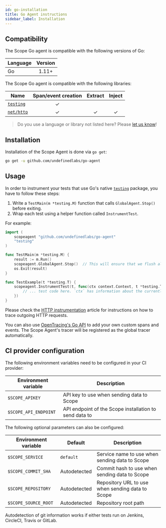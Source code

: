 ```yaml
---
id: go-installation
title: Go Agent instructions
sidebar_label: Installation
---
```



## Compatibility

The Scope Go agent is compatible with the following versions of Go:

| Language    | Version |
| ----------- | :-----: |
| Go          |  1.11+  |

The Scope Go agent is compatible with the following libraries:

| Name                                                         | Span/event creation | Extract | Inject |
| ------------------------------------------------------------ | :-----------------: | :-----: | :----: |
| [`testing`](https://golang.org/pkg/testing/)                 |          ✓          |         |        |
| [`net/http`](https://golang.org/pkg/net/http/)               |          ✓          |    ✓    |    ✓   |

> Do you use a language or library not listed here? Please [let us know](https://home.codescope.com/goto/support)!

## Installation

Installation of the Scope Agent is done via `go get`:

```bash
go get -u github.com/undefinedlabs/go-agent
```

## Usage

In order to instrument your tests that use Go's native [`testing`](https://golang.org/pkg/testing/) package, you
have to follow these steps:
 
1. Write a `TestMain(m *testing.M)` function that calls `GlobalAgent.Stop()` before exiting.
2. Wrap each test using a helper function called `InstrumentTest`.

For example:

```go
import (
    scopeagent "github.com/undefinedlabs/go-agent"
    "testing"
)

func TestMain(m *testing.M) {
    result := m.Run()
    scopeagent.GlobalAgent.Stop()  // This will ensure that we flush all pending results before exiting
    os.Exit(result)
}

func TestExample(t *testing.T) {
    scopeagent.InstrumentTest(t, func(ctx context.Context, t *testing.T) {
        // ... test code here. `ctx` has information about the currently active span
    })
}
```

Please check the [HTTP instrumentation](go-http-instrumentation.md) article for instructions on how to trace outgoing
HTTP requests.

You can also use [OpenTracing's Go API](https://github.com/opentracing/opentracing-go/blob/master/README.md) to add your
own custom spans and events. The Scope Agent's tracer will be registered as the global tracer automatically.


## CI provider configuration

The following environment variables need to be configured in your CI provider:

| Environment variable | Description |
|---|---|
| `$SCOPE_APIKEY` | API key to use when sending data to Scope |
| `$SCOPE_API_ENDPOINT` | API endpoint of the Scope installation to send data to |


The following optional parameters can also be configured:

| Environment variable  | Default | Description |
|---|---|---|
| `$SCOPE_SERVICE` | `default` | Service name to use when sending data to Scope |
| `$SCOPE_COMMIT_SHA` | Autodetected | Commit hash to use when sending data to Scope |
| `$SCOPE_REPOSITORY` | Autodetected | Repository URL to use when sending data to Scope |
| `$SCOPE_SOURCE_ROOT` | Autodetected | Repository root path |

Autodetection of git information works if either tests run on Jenkins, CircleCI, Travis or GitLab.
